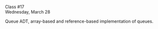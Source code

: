 <div class="lecture2">

<div class="column_date">
<p markdown="block">

 <br>
Class #17<br>
Wednesday, March 28
</p>
</div>
<div class="column_materials">
<p markdown="block">


Queue ADT, array-based and reference-based implementation of queues.   



</p>
</div>

<div class="column_assign">
<p markdown="block">




</p>
</div>

</div>
